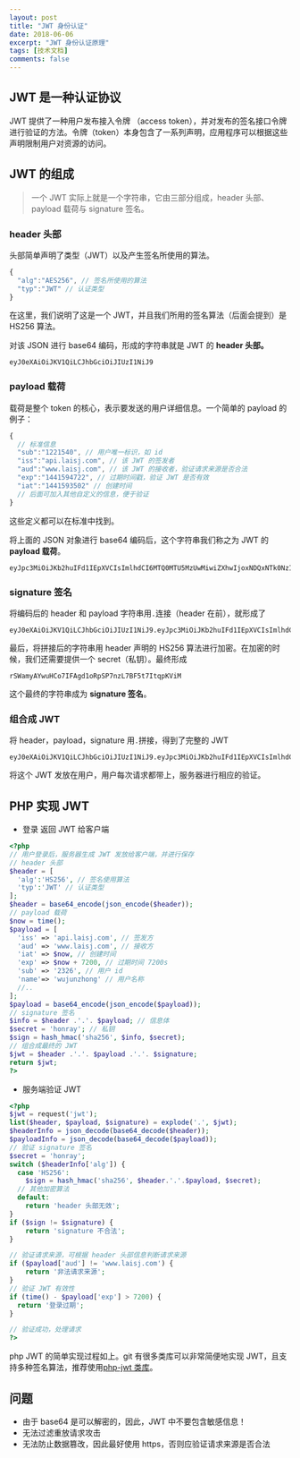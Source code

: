 ```yaml
---
layout: post
title: "JWT 身份认证"
date: 2018-06-06
excerpt: "JWT 身份认证原理"
tags: [技术文档]
comments: false
---
```

## JWT 是一种认证协议

JWT 提供了一种用户发布接入令牌 （access token），并对发布的签名接口令牌进行验证的方法。令牌（token）本身包含了一系列声明，应用程序可以根据这些声明限制用户对资源的访问。

## JWT 的组成

> 一个 JWT 实际上就是一个字符串，它由三部分组成，header 头部、payload 载荷与 signature 签名。

### header 头部

头部简单声明了类型（JWT）以及产生签名所使用的算法。

```javascript
{
  "alg":"AES256", // 签名所使用的算法
  "typ":"JWT" // 认证类型
}
```

在这里，我们说明了这是一个 JWT，并且我们所用的签名算法（后面会提到）是 HS256 算法。

对该 JSON  进行 base64 编码，形成的字符串就是 JWT 的 **header 头部。**

```
eyJ0eXAiOiJKV1QiLCJhbGciOiJIUzI1NiJ9
```

### payload 载荷

载荷是整个 token 的核心，表示要发送的用户详细信息。一个简单的 payload 的例子：

```javascript
{
  // 标准信息
  "sub":"1221540", // 用户唯一标识，如 id
  "iss":"api.laisj.com", // 该 JWT 的签发者
  "aud":"www.laisj.com", // 该 JWT 的接收者，验证请求来源是否合法
  "exp":"1441594722", // 过期时间戳，验证 JWT 是否有效
  "iat":"1441593502" // 创建时间
  // 后面可加入其他自定义的信息，便于验证
}
```

这些定义都可以在标准中找到。

将上面的 JSON 对象进行 base64 编码后，这个字符串我们称之为 JWT 的 **payload 载荷**。

```
eyJpc3MiOiJKb2huIFd1IEpXVCIsImlhdCI6MTQ0MTU5MzUwMiwiZXhwIjoxNDQxNTk0NzIyLCJhdWQiOiJ3d3cuZXhhbXBsZS5jb20iLCJzdWIiOiJqcm9ja2V0QGV4YW1wbGUuY29tIiwiZnJvbV91c2VyIjoiQiIsInRhcmdldF91c2VyIjoiQSJ9
```

### signature 签名

将编码后的 header 和 payload 字符串用``.``连接（header 在前），就形成了

```
eyJ0eXAiOiJKV1QiLCJhbGciOiJIUzI1NiJ9.eyJpc3MiOiJKb2huIFd1IEpXVCIsImlhdCI6MTQ0MTU5MzUwMiwiZXhwIjoxNDQxNTk0NzIyLCJhdWQiOiJ3d3cuZXhhbXBsZS5jb20iLCJzdWIiOiJqcm9ja2V0QGV4YW1wbGUuY29tIiwiZnJvbV91c2VyIjoiQiIsInRhcmdldF91c2VyIjoiQSJ9
```

最后，将拼接后的字符串用 header 声明的 HS256 算法进行加密。在加密的时候，我们还需要提供一个 secret（私钥）。最终形成

```
rSWamyAYwuHCo7IFAgd1oRpSP7nzL7BF5t7ItqpKViM
```

这个最终的字符串成为 **signature 签名**。

### 组合成 JWT

将 header，payload，signature 用``.``拼接，得到了完整的 JWT

```
eyJ0eXAiOiJKV1QiLCJhbGciOiJIUzI1NiJ9.eyJpc3MiOiJKb2huIFd1IEpXVCIsImlhdCI6MTQ0MTU5MzUwMiwiZXhwIjoxNDQxNTk0NzIyLCJhdWQiOiJ3d3cuZXhhbXBsZS5jb20iLCJzdWIiOiJqcm9ja2V0QGV4YW1wbGUuY29tIiwiZnJvbV91c2VyIjoiQiIsInRhcmdldF91c2VyIjoiQSJ9.rSWamyAYwuHCo7IFAgd1oRpSP7nzL7BF5t7ItqpKViM
```

将这个 JWT 发放在用户，用户每次请求都带上，服务器进行相应的验证。

## PHP 实现 JWT

- 登录 返回 JWT 给客户端
```php
<?php
// 用户登录后，服务器生成 JWT 发放给客户端，并进行保存
// header 头部
$header = [
  'alg':'HS256', // 签名使用算法
  'typ':'JWT' // 认证类型
];
$header = base64_encode(json_encode($header));
// payload 载荷
$now = time();
$payload = [
  'iss' => 'api.laisj.com', // 签发方
  'aud' => 'www.laisj.com', // 接收方
  'iat' => $now, // 创建时间
  'exp' => $now + 7200, // 过期时间 7200s
  'sub' => '2326', // 用户 id
  'name'=> 'wujunzhong' // 用户名称
  //..
];
$payload = base64_encode(json_encode($payload));
// signature 签名
$info = $header .'.'. $payload; // 信息体
$secret = 'honray'; // 私钥
$sign = hash_hmac('sha256', $info, $secret);
// 组合成最终的 JWT
$jwt = $header .'.'. $payload .'.'. $signature;
return $jwt;
?>
```

- 服务端验证  JWT

```php
<?php
$jwt = request('jwt');
list($header, $payload, $signature) = explode('.', $jwt);
$headerInfo = json_decode(base64_decode($header));
$payloadInfo = json_decode(base64_decode($payload));
// 验证 signature 签名
$secret = 'honray';
switch ($headerInfo['alg']) {
  case 'HS256':
    $sign = hash_hmac('sha256', $header.'.'.$payload, $secret);
  // 其他加密算法
  default:
    return 'header 头部无效';
}
if ($sign != $signature) {
    return 'signature 不合法';
}

// 验证请求来源，可根据 header 头部信息判断请求来源
if ($payload['aud'] != 'www.laisj.com') {
    return '非法请求来源';
}
// 验证 JWT 有效性
if (time() - $payload['exp'] > 7200) {
  return '登录过期';
}

// 验证成功，处理请求
?>
```

php JWT 的简单实现过程如上。git 有很多类库可以非常简便地实现 JWT，且支持多种签名算法，推荐使用[php-jwt 类库](https://github.com/firebase/php-jwt)。

## 问题

- 由于 base64 是可以解密的，因此，JWT 中不要包含敏感信息！
- 无法过滤重放请求攻击
- 无法防止数据篡改，因此最好使用 https，否则应验证请求来源是否合法
